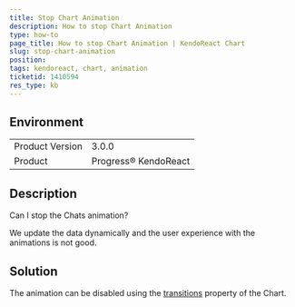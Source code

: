 ```yaml
---
title: Stop Chart Аnimation
description: How to stop Chart Аnimation
type: how-to
page_title: How to stop Chart Аnimation | KendoReact Chart
slug: stop-chart-animation
position:
tags: kendoreact, chart, animation
ticketid: 1410594
res_type: kb
---
```


## Environment
<table>
    <tbody>
	    <tr>
	    	<td>Product Version</td>
	    	<td>3.0.0</td>
	    </tr>
	    <tr>
	    	<td>Product</td>
	    	<td>Progress® KendoReact</td>
	    </tr>
    </tbody>
</table>


## Description
Can I stop the Chats animation?

We update the data dynamically and the user experience with the animations is not good.

## Solution
The animation can be disabled using the [transitions](
https://www.telerik.com/kendo-react-ui/components/charts/api/ChartProps/#toc-transitions) property of the Chart.
